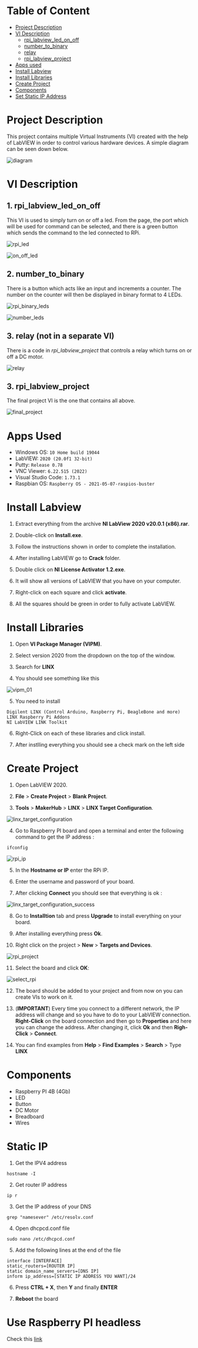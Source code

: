 # Table of Content

- [Project Description](#project-description)
- [VI Description](#vi-description)
    - [rpi_labview_led_on_off](#1-rpi_labview_led_on_off)
    - [number_to_binary](#2-number_to_binary)
    - [relay](#3-relay-not-in-a-separate-vi)
    - [rpi_labview_project](#3-rpi_labview_project)
- [Apps used](#apps-used)
- [Install Labview](#install-labview)
- [Install Libraries](#install-libraries)
- [Create Project](#create-project)
- [Components](#components)
- [Set Static IP Address](#static-ip)

# Project Description

This project contains multiple Virtual Instruments (VI) created with the help of LabVIEW in order to control various hardware devices. A simple diagram can be seen down below.

![diagram](/media/diagram.svg)


# VI Description

## 1. rpi_labview_led_on_off

This VI is used to simply turn on or off a led. From the page, the port which will be used for command can be selected, and there is a green button which sends the command to the led connected to RPi. 

![rpi_led](/media/rpi_led.svg)

![on_off_led](/media/on_off_led.png)

## 2. number_to_binary

There is a button which acts like an input and increments a counter. The number on the counter will then be displayed in binary format to 4 LEDs.

![rpi_binary_leds](/media/binary_leds.svg)

![number_leds](/media/number_leds.png)

## 3. relay (not in a separate VI)

There is a code in *rpi_labview_project* that controls a relay which turns on or off a DC motor.

![relay](/media/relay.png)


## 3. rpi_labview_project

The final project VI is the one that contains all above.

![final_project](/media/final_project.png)

# Apps Used

- Windows OS: `10 Home build 19044`
- LabVIEW: `2020 (20.0f1 32-bit)`
- Putty: `Release 0.78`
- VNC Viewer: `6.22.515 (2022)`
- Visual Studio Code: `1.73.1`
- Raspbian OS: `Raspberry OS - 2021-05-07-raspios-buster`

# Install Labview

1. Extract everything from the archive  **NI LabView 2020 v20.0.1 (x86).rar**.

2. Double-click on **Install.exe**.

3. Follow the instructions shown in order to complete the installation.

4. After installing LabVIEW go to **Crack** folder.

5. Double click on **NI License Activator 1.2.exe**.

6. It will show all versions of LabVIEW that you have on your computer.

7. Right-click on each square and click **activate**.

8. All the squares should be green in order to fully activate LabVIEW.

# Install Libraries

1. Open **VI Package Manager (VIPM)**.

2. Select version 2020 from the dropdown on the top of the window.

3. Search for **LINX**

4. You should see something like this

![vipm_01](/media/vipm_01.png)

5. You need to install 

```
Digilent LINX (Control Arduino, Raspberry Pi, BeagleBone and more)
LINX Raspberry Pi Addons
NI LabVIEW LINK Toolkit
```

6. Right-Click on each of these libraries and click install.

7. After instlling everything you should see a check mark on the left side

# Create Project

1. Open LabVIEW 2020.

2. **File** > **Create Project** > **Blank Project**.

3. **Tools** > **MakerHub** > **LINX** > **LINX Target Configuration**.

![linx_target_configuration](/media/linx_target_config.png)

4. Go to Raspberry PI board and open a terminal and enter the following command to get the IP address : 

```
ifconfig
```

![rpi_ip](/media/rpi_ip.png)

5. In the **Hostname or IP** enter the RPi IP.

6. Enter the username and password of your board.

7. After clicking **Connect** you should see that everything is ok : 

![linx_target_configuration_success](/media/linx_target_config_success.png)

8. Go to **Installtion** tab and press **Upgrade** to install everything on your board.

9. After installing everything press **Ok**.

10. Right click on the project > **New** > **Targets and Devices**.

![rpi_project](/media/rpi_project.png)

11. Select the board and click **OK**:

![select_rpi](/media/select_rpi.png)

12. The board should be added to your project and from now on you can create VIs to work on it.

13. (**IMPORTANT**) Every time you connect to a different network, the IP address will change and so you have to do to your LabVIEW connection. **Right-Click** on the board connection and then go to **Properties** and here you can change the address. After changing it, click **Ok** and then **Righ-Click** > **Connect**. 

14. You can find examples from **Help** > **Find Examples** > **Search** > Type **LINX**

# Components

- Raspberry PI 4B (4Gb)
- LED
- Button
- DC Motor
- Breadboard
- Wires

# Static IP

1. Get the IPV4 address

```
hostname -I
```

2. Get router IP address

```
ip r
```

3. Get the IP address of your DNS

```
grep "namesever" /etc/resolv.conf
```

4. Open dhcpcd.conf file

```
sudo nano /etc/dhcpcd.conf
```

5. Add the following lines at the end of the file

```
interface [INTERFACE]
static_routers=[ROUTER IP]
static domain_name_servers=[DNS IP]
inform ip_address=[STATIC IP ADDRESS YOU WANT]/24
```

6. Press **CTRL + X**, then **Y** and finally **ENTER**

7. **Reboot** the board

# Use Raspberry PI headless

Check this [link](https://www.tomshardware.com/reviews/raspberry-pi-headless-setup-how-to,6028.html)